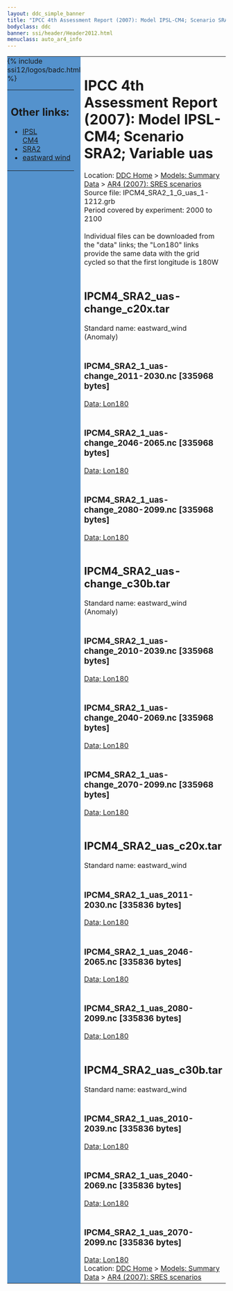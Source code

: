 ```yaml
---
layout: ddc_simple_banner
title: "IPCC 4th Assessment Report (2007): Model IPSL-CM4; Scenario SRA2; Variable uas"
bodyclass: ddc
banner: ssi/header/Header2012.html
menuclass: auto_ar4_info
---
```



<table width="100%" border="0" cellspacing="0" cellpadding="0" style="border-collapse: collapse;">
<tr style="margin:0;padding:0;border:0;">
<td style="margin:0;padding:0;border:0;height:1pt;width:150pt;background:#5492CD;" valign="top" >

<div id="lh-col2" class="auto_ar4_info">
<table class="menumain" bgcolor="#5492CD" cellspacing="0" width="100%" border="0">
<tr><td>
<h2> Other links:</h2>
<ul>
<li><a href="/auto/ar4/model-IPSL-CM4.html">IPSL<br/>CM4</a></li>
<li><a href="/auto/ar4/scenario-SRA2.html">SRA2</a></li>
<li><a href="/auto/ar4/var-eastward_wind.html">eastward wind</a></li>
</ul>
</td></tr>
{% include ssi12/logos/badc.html %}
</table>
</div>
</td>
<td><h1>IPCC 4th Assessment Report (2007): Model IPSL-CM4; Scenario SRA2; Variable uas</h1>

<!-- Breadcrumb1 -->
<div id="breadcrumb1" align="left">
Location: <a href="/index.html">DDC Home</a> > <a href="/sim/gcm_clim/">Models: Summary Data</a>
> <a href="/sim/gcm_clim/SRES_AR4/index.html">AR4 (2007): SRES scenarios</a>
</div>
<!-- End of Breadcrumb1 -->Source file: IPCM4_SRA2_1_G_uas_1-1212.grb
<br/>
Period covered by experiment: 2000 to 2100<br/>
<br/>Individual files can be downloaded from the "data" links; the "Lon180" links provide the same data
         with the grid cycled so that the first longitude is 180W<br/>
<br/><h2>IPCM4_SRA2_uas-change_c20x.tar</h2>
Standard name: eastward_wind (Anomaly)<br>
<br/><h3>IPCM4_SRA2_1_uas-change_2011-2030.nc [335968 bytes]</h3>
<a href="http://apps.ipcc-data.org/cgi-bin/downl/ar4_nc/uas/IPCM4_SRA2_1_uas-change_2011-2030.nc">Data; </a><a href="http://apps.ipcc-data.org/cgi-bin/downl/ar4_nc/uas/IPCM4_SRA2_1_uas-change_2011-2030.cyto180.nc"> Lon180</a><br/>
<br/><h3>IPCM4_SRA2_1_uas-change_2046-2065.nc [335968 bytes]</h3>
<a href="http://apps.ipcc-data.org/cgi-bin/downl/ar4_nc/uas/IPCM4_SRA2_1_uas-change_2046-2065.nc">Data; </a><a href="http://apps.ipcc-data.org/cgi-bin/downl/ar4_nc/uas/IPCM4_SRA2_1_uas-change_2046-2065.cyto180.nc"> Lon180</a><br/>
<br/><h3>IPCM4_SRA2_1_uas-change_2080-2099.nc [335968 bytes]</h3>
<a href="http://apps.ipcc-data.org/cgi-bin/downl/ar4_nc/uas/IPCM4_SRA2_1_uas-change_2080-2099.nc">Data; </a><a href="http://apps.ipcc-data.org/cgi-bin/downl/ar4_nc/uas/IPCM4_SRA2_1_uas-change_2080-2099.cyto180.nc"> Lon180</a><br/>
<br/><h2>IPCM4_SRA2_uas-change_c30b.tar</h2>
Standard name: eastward_wind (Anomaly)<br>
<br/><h3>IPCM4_SRA2_1_uas-change_2010-2039.nc [335968 bytes]</h3>
<a href="http://apps.ipcc-data.org/cgi-bin/downl/ar4_nc/uas/IPCM4_SRA2_1_uas-change_2010-2039.nc">Data; </a><a href="http://apps.ipcc-data.org/cgi-bin/downl/ar4_nc/uas/IPCM4_SRA2_1_uas-change_2010-2039.cyto180.nc"> Lon180</a><br/>
<br/><h3>IPCM4_SRA2_1_uas-change_2040-2069.nc [335968 bytes]</h3>
<a href="http://apps.ipcc-data.org/cgi-bin/downl/ar4_nc/uas/IPCM4_SRA2_1_uas-change_2040-2069.nc">Data; </a><a href="http://apps.ipcc-data.org/cgi-bin/downl/ar4_nc/uas/IPCM4_SRA2_1_uas-change_2040-2069.cyto180.nc"> Lon180</a><br/>
<br/><h3>IPCM4_SRA2_1_uas-change_2070-2099.nc [335968 bytes]</h3>
<a href="http://apps.ipcc-data.org/cgi-bin/downl/ar4_nc/uas/IPCM4_SRA2_1_uas-change_2070-2099.nc">Data; </a><a href="http://apps.ipcc-data.org/cgi-bin/downl/ar4_nc/uas/IPCM4_SRA2_1_uas-change_2070-2099.cyto180.nc"> Lon180</a><br/>
<br/><h2>IPCM4_SRA2_uas_c20x.tar</h2>
Standard name: eastward_wind<br>
<br/><h3>IPCM4_SRA2_1_uas_2011-2030.nc [335836 bytes]</h3>
<a href="http://apps.ipcc-data.org/cgi-bin/downl/ar4_nc/uas/IPCM4_SRA2_1_uas_2011-2030.nc">Data; </a><a href="http://apps.ipcc-data.org/cgi-bin/downl/ar4_nc/uas/IPCM4_SRA2_1_uas_2011-2030.cyto180.nc"> Lon180</a><br/>
<br/><h3>IPCM4_SRA2_1_uas_2046-2065.nc [335836 bytes]</h3>
<a href="http://apps.ipcc-data.org/cgi-bin/downl/ar4_nc/uas/IPCM4_SRA2_1_uas_2046-2065.nc">Data; </a><a href="http://apps.ipcc-data.org/cgi-bin/downl/ar4_nc/uas/IPCM4_SRA2_1_uas_2046-2065.cyto180.nc"> Lon180</a><br/>
<br/><h3>IPCM4_SRA2_1_uas_2080-2099.nc [335836 bytes]</h3>
<a href="http://apps.ipcc-data.org/cgi-bin/downl/ar4_nc/uas/IPCM4_SRA2_1_uas_2080-2099.nc">Data; </a><a href="http://apps.ipcc-data.org/cgi-bin/downl/ar4_nc/uas/IPCM4_SRA2_1_uas_2080-2099.cyto180.nc"> Lon180</a><br/>
<br/><h2>IPCM4_SRA2_uas_c30b.tar</h2>
Standard name: eastward_wind<br>
<br/><h3>IPCM4_SRA2_1_uas_2010-2039.nc [335836 bytes]</h3>
<a href="http://apps.ipcc-data.org/cgi-bin/downl/ar4_nc/uas/IPCM4_SRA2_1_uas_2010-2039.nc">Data; </a><a href="http://apps.ipcc-data.org/cgi-bin/downl/ar4_nc/uas/IPCM4_SRA2_1_uas_2010-2039.cyto180.nc"> Lon180</a><br/>
<br/><h3>IPCM4_SRA2_1_uas_2040-2069.nc [335836 bytes]</h3>
<a href="http://apps.ipcc-data.org/cgi-bin/downl/ar4_nc/uas/IPCM4_SRA2_1_uas_2040-2069.nc">Data; </a><a href="http://apps.ipcc-data.org/cgi-bin/downl/ar4_nc/uas/IPCM4_SRA2_1_uas_2040-2069.cyto180.nc"> Lon180</a><br/>
<br/><h3>IPCM4_SRA2_1_uas_2070-2099.nc [335836 bytes]</h3>
<a href="http://apps.ipcc-data.org/cgi-bin/downl/ar4_nc/uas/IPCM4_SRA2_1_uas_2070-2099.nc">Data; </a><a href="http://apps.ipcc-data.org/cgi-bin/downl/ar4_nc/uas/IPCM4_SRA2_1_uas_2070-2099.cyto180.nc"> Lon180</a><br/>
<!-- Breadcrumb2 -->
<div id="breadcrumb2" align="left">
Location: <a href="/index.html">DDC Home</a> > <a href="/sim/gcm_clim/">Models: Summary Data</a>
> <a href="/sim/gcm_clim/SRES_AR4/index.html">AR4 (2007): SRES scenarios</a>
</div>
<!-- End of Breadcrumb2 --></td></tr></table>
